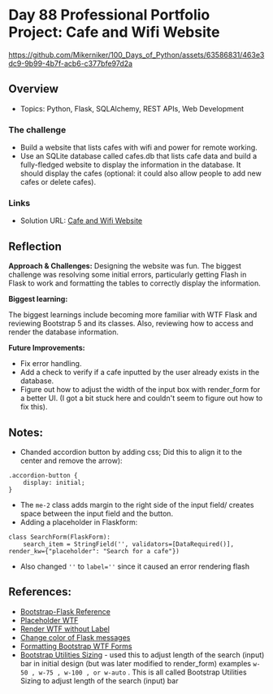 # Day 88 Professional Portfolio Project: Cafe and Wifi Website



https://github.com/Mikerniker/100_Days_of_Python/assets/63586831/463e3dc9-9b99-4b7f-acb6-c377bfe97d2a



## Overview

- Topics: Python, Flask, SQLAlchemy, REST APIs, Web Development  

### The challenge

- Build a website that lists cafes with wifi and power for remote working.
- Use an SQLite database called cafes.db that lists cafe data and build a fully-fledged website to display the information in the database. It should display the cafes (optional: it could also allow people to add new cafes or delete cafes).

### Links

- Solution URL: [Cafe and Wifi Website](https://github.com/Mikerniker/100_Days_of_Python/tree/main/Day88)

## Reflection
**Approach & Challenges:** 
Designing the website was fun. The biggest challenge was resolving some initial errors, particularly getting Flash in Flask to work and formatting the tables to correctly display the information.

**Biggest learning:**

The biggest learnings include becoming more familiar with WTF Flask and reviewing Bootstrap 5 and its classes. Also, reviewing how to access and render the database information.

**Future Improvements:**
- Fix error handling.
- Add a check to verify if a cafe inputted by the user already exists in the database.
- Figure out how to adjust the width of the input box with render_form for a better UI. (I got a bit stuck here and couldn't seem to figure out how to fix this).

## Notes:
- Chanded accordion button by adding css; Did this to align it to the center and remove the arrow):
```
.accordion-button {
    display: initial;
}
``` 
- The ```me-2``` class adds margin to the right side of the input field/ creates space between the input field and the button.
- Adding a placeholder in Flaskform:
```
class SearchForm(FlaskForm):
    search_item = StringField('', validators=[DataRequired()], render_kw={"placeholder": "Search for a cafe"})
```
- Also changed ```''``` to ```label=''``` since it caused an error rendering flash

## References:
- [Bootstrap-Flask Reference](https://python-adv-web-apps.readthedocs.io/en/latest/flask_forms.html)
- [Placeholder WTF](https://stackoverflow.com/questions/9749742/wtforms-can-i-add-a-placeholder-attribute-when-i-init-a-field)
- [Render WTF without Label](https://stackoverflow.com/questions/49037015/is-posible-to-render-wtf-form-field-with-out-label)
- [Change color of Flask messages](https://stackoverflow.com/questions/44569040/change-color-of-flask-flash-messages)
- [Formatting Bootstrap WTF Forms](https://bootstrap-flask.readthedocs.io/en/stable/macros/)
- [Bootstrap Utilities Sizing](https://getbootstrap.com/docs/5.0/utilities/sizing/)  - used this to adjust length of the search (input) bar in initial design (but was later modified to render_form)
examples ```w-50 , w-75 , w-100 , or w-auto``` . This is all called Bootstrap Utilities Sizing
to adjust length of the search (input) bar
